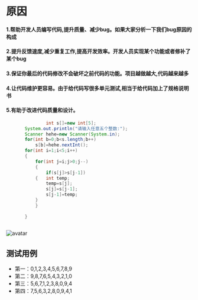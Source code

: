 # 原因
#### 1.帮助开发人员编写代码,提升质量、减少bug。如果大家分析一下我们bug原因的构成
#### 2.提升反馈速度,减少重复工作,提高开发效率。开发人员实现某个功能或者修补了某个bug
#### 3.保证你最后的代码修改不会破坏之前代码的功能。项目越做越大,代码越来越多
#### 4.让代码维护更容易。由于给代码写很多单元测试,相当于给代码加上了规格说明书
#### 5.有助于改进代码质量和设计。
 ```Java
                int s[]=new int[5];
		System.out.println("请输入任意五个整数:");
		Scanner hehe=new Scanner(System.in);
		for(int b=0;b<s.length;b++)
			s[b]=hehe.nextInt();
		for(int i=1;i<5;i++)
		{
			for(int j=i;j>0;j--)
			{
				if(s[j]>s[j-1])
			{	int temp;
				temp=s[j];
				s[j]=s[j-1];
				s[j-1]=temp;
			}	
			}
			
		}
		
  ```
![avatar](/c/Users/hp/Desktop/liucheng.png)
## 测试用例
+ 第一：0,1,2,3,4,5,6,7,8,9           
+ 第二：9,8,7,6,5,4,3,2,1,0           
+ 第三：5,6,7,1,2,3,8,0,9,4 
+ 第四：7,5,6,3,2,8,0,9,4,1
